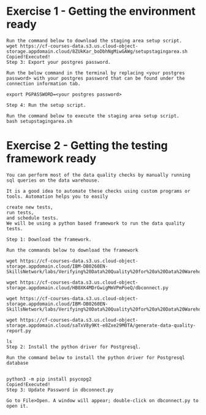 # Exercise 1 - Getting the environment ready
    Run the command below to download the staging area setup script.
    wget https://cf-courses-data.s3.us.cloud-object-storage.appdomain.cloud/8ZUkKar_boDbhNgMiwGAWg/setupstagingarea.sh
    Copied!Executed!
    Step 3: Export your postgres password.

    Run the below command in the terminal by replacing <your postgres password> with your postgres password that can be found under the connection information tab.

    export PGPASSWORD=<your postgres password>

    Step 4: Run the setup script.

    Run the command below to execute the staging area setup script.
    bash setupstagingarea.sh

# Exercise 2 - Getting the testing framework ready
    You can perform most of the data quality checks by manually running sql queries on the data warehouse.

    It is a good idea to automate these checks using custom programs or tools. Automation helps you to easily

    create new tests,
    run tests,
    and schedule tests.
    We will be using a python based framework to run the data quality tests.

    Step 1: Download the framework.

    Run the commands below to download the framework

    wget https://cf-courses-data.s3.us.cloud-object-storage.appdomain.cloud/IBM-DB0260EN-SkillsNetwork/labs/Verifying%20Data%20Quality%20for%20a%20Data%20Warehouse/dataqualitychecks.py

    wget https://cf-courses-data.s3.us.cloud-object-storage.appdomain.cloud/HB0XK4MDrGwigMmVPmPoeQ/dbconnect.py

    wget https://cf-courses-data.s3.us.cloud-object-storage.appdomain.cloud/IBM-DB0260EN-SkillsNetwork/labs/Verifying%20Data%20Quality%20for%20a%20Data%20Warehouse/mytests.py

    wget https://cf-courses-data.s3.us.cloud-object-storage.appdomain.cloud/saTxV8y9Kt-e8Zxe29M0TA/generate-data-quality-report.py

    ls
    Step 2: Install the python driver for Postgresql.

    Run the command below to install the python driver for Postgresql database


    python3 -m pip install psycopg2
    Copied!Executed!
    Step 3: Update Password in dbconnect.py

    Go to File>Open. A window will appear; double-click on dbconnect.py to open it.
    